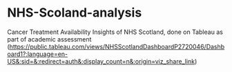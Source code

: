 # NHS-Scoland-analysis
Cancer Treatment Availability Insights of NHS Scotland, done on Tableau as part of academic assessment
(https://public.tableau.com/views/NHSScotlandDashboardP2720046/Dashboard1?:language=en-US&:sid=&:redirect=auth&:display_count=n&:origin=viz_share_link)
